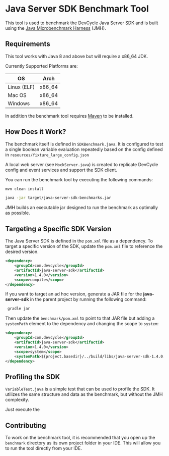 # Java Server SDK Benchmark Tool

This tool is used to benchmark the DevCycle Java Server SDK and is built using the [Java Microbenchmark Harness](https://github.com/openjdk/jmh) (JMH).

## Requirements

This tool works with Java 8 and above but will require a x86_64 JDK. 

Currently Supported Platforms are:

| OS | Arch |
| --- | --- |
| Linux (ELF) | x86_64 |
| Mac OS | x86_64 |
| Windows | x86_64 |

In addition the benchmark tool requires [Maven](https://maven.apache.org/) to be installed.

## How Does it Work?

The benchmark itself is defined in `SDKBenchmark.java`. It is configured to test a single boolean variable evaluation repeatedly based on the config defined in `resources/fixture_large_config.json`

A local web server (see `MockServer.java`) is created to replicate DevCycle config and event services and support the SDK client.

You can run the benchmark tool by executing the following commands:

```bash
mvn clean install

java -jar target/java-server-sdk-benchmarks.jar
````

JMH builds an executable jar designed to run the benchmark as optimally as possible. 

## Targeting a Specific SDK Version

The Java Server SDK is defined in the `pom.xml` file as a dependency. To target a specific version of the SDK, update the `pom.xml` file to reference the desired version.

```xml
<dependency>
    <groupId>com.devcycle</groupId>
    <artifactId>java-server-sdk</artifactId>
    <version>1.4.0</version>
    <scope>compile</scope>
</dependency>
```

If you want to target an ad hoc version, generate a JAR file for the **java-server-sdk** in the parent project by running the following command:

```bash
 gradle jar
```

Then update the `benchmark/pom.xml` to point to that JAR file but adding a `systemPath` element to the dependency and changing the scope to `system`:

```xml
<dependency>
    <groupId>com.devcycle</groupId>
    <artifactId>java-server-sdk</artifactId>
    <version>1.4.0</version>
    <scope>system</scope>
    <systemPath>${project.basedir}/../build/libs/java-server-sdk-1.4.0.jar</systemPath>
</dependency>
```

## Profiling the SDK

`VariableTest.java` is a simple test that can be used to profile the SDK. It utilizes the same structure and data as the benchmark, but without the JMH complexity. 

Just execute the 

## Contributing

To work on the benchmark tool, it is recommended that you open up the `benchmark` directory as its own project folder in your IDE. This will allow you to run the tool directly from your IDE. 